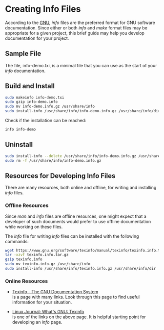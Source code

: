 # Creating Info Files

According to the [GNU](https://www.gnu.org/prep/standards/html_node/GNU-Manuals.html#GNU-Manuals),
*info* files are the preferred format for GNU software
documentation.  Since either or both *info* and *make* format
files may be appropriate for a given project, this brief
guide may help you develop documentation for your project.

## Sample File

The file, info-demo.txi, is a minimal file that you can
use as the start of your *info* documentation.

## Build and Install

~~~sh
sudo makeinfo info-demo.txi
sudo gzip info-demo.info
sudo mv info-demo.info.gz /usr/share/info
sudo install-info /usr/share/info/info-demo.info.gz /usr/share/info/dir
~~~

Check if the installation can be reached:

~~~sh
info info-demo
~~~

## Uninstall

~~~sh
sudo install-info --delete /usr/share/info/info-demo.info.gz /usr/share/info/dir
sudo rm -f /usr/share/info/info-demo.info.gz
~~~

## Resources for Developing Info Files

There are many resources, both online and offline, for
writing and installing *info* files.

### Offline Resources

Since *man* and *info* files are offline resources, one
might expect that a developer of such documents would prefer
to use offline documentation while working on these files.

The *info* file for writing *info* files can be installed
with the following commands:

~~~sh
wget https://www.gnu.org/software/texinfo/manual/texinfo/texinfo.info.tar.gz
tar -xzvf texinfo.info.tar.gz
gzip texinfo.info
sudo mv texinfo.info.gz /usr/share/info
sudo install-info /usr/share/info/texinfo.info.gz /usr/share/info/dir
~~~

### Online Resources

- [Texinfo - The GNU Documentation System](https://www.gnu.org/software/texinfo/)  
  is a page with many links.  Look through this page to find useful
  information for your situation.

- [Linux Journal: What's GNU: Texinfo](https://www.linuxjournal.com/article/2840)  
  is one of the links on the above page.  It is helpful starting
  point for developing an *info* page.


